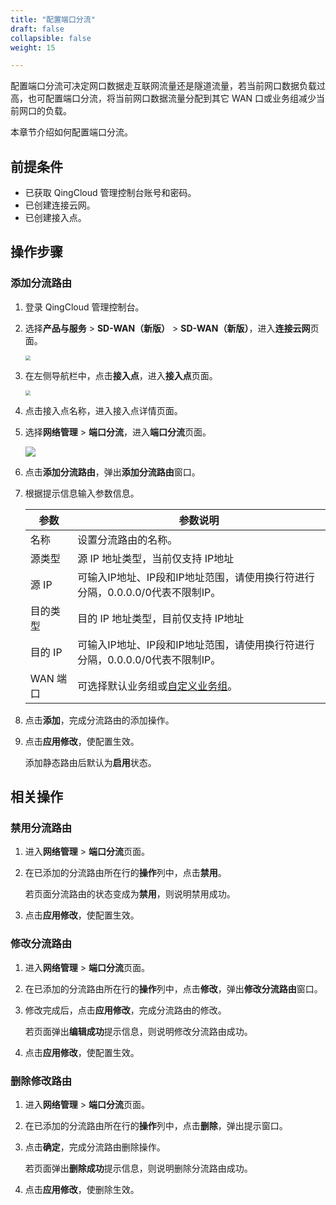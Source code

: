 ```yaml
---
title: "配置端口分流"
draft: false
collapsible: false
weight: 15

---
```


配置端口分流可决定网口数据走互联网流量还是隧道流量，若当前网口数据负载过高，也可配置端口分流，将当前网口数据流量分配到其它 WAN 口或业务组减少当前网口的负载。

本章节介绍如何配置端口分流。

## 前提条件

- 已获取 QingCloud 管理控制台账号和密码。
- 已创建连接云网。
- 已创建接入点。

## 操作步骤

### 添加分流路由

1. 登录 QingCloud 管理控制台。

2. 选择**产品与服务** > **SD-WAN（新版）** > **SD-WAN（新版）**，进入**连接云网**页面。

   <img src="../../../../_images/qs_cloud_network.png" style="zoom:50%;" />

3. 在左侧导航栏中，点击**接入点**，进入**接入点**页面。

   <img src="../../../../_images/qs_light_access.png" style="zoom:50%;" />

4. 点击接入点名称，进入接入点详情页面。

5. 选择**网络管理** > **端口分流**，进入**端口分流**页面。

   <img src="../../../../_images/port_f01.png" style="zoom:100%;" />

6. 点击**添加分流路由**，弹出**添加分流路由**窗口。

7. 根据提示信息输入参数信息。

   | 参数     | 参数说明                                                     |
   | -------- | ------------------------------------------------------------ |
   | 名称     | 设置分流路由的名称。                                         |
   | 源类型   | 源 IP 地址类型，当前仅支持 IP地址                            |
   | 源 IP    | 可输入IP地址、IP段和IP地址范围，请使用换行符进行分隔，0.0.0.0/0代表不限制IP。 |
   | 目的类型 | 目的 IP 地址类型，目前仅支持 IP地址                          |
   | 目的 IP  | 可输入IP地址、IP段和IP地址范围，请使用换行符进行分隔，0.0.0.0/0代表不限制IP。 |
   | WAN 端口 | 可选择默认业务组或[自定义业务组](/sd-wan/sdwan_new/usermanual/30_access_point/40_mgmt_equipment/20_config_wan/#相关操作)。 |

8. 点击**添加**，完成分流路由的添加操作。

9. 点击**应用修改**，使配置生效。

   添加静态路由后默认为**启用**状态。

## 相关操作

### 禁用分流路由

1. 进入**网络管理** > **端口分流**页面。

2. 在已添加的分流路由所在行的**操作**列中，点击**禁用**。

   若页面分流路由的状态变成为**禁用**，则说明禁用成功。

3. 点击**应用修改**，使配置生效。

### 修改分流路由

1. 进入**网络管理** > **端口分流**页面。

2. 在已添加的分流路由所在行的**操作**列中，点击**修改**，弹出**修改分流路由**窗口。

3. 修改完成后，点击**应用修改**，完成分流路由的修改。

   若页面弹出**编辑成功**提示信息，则说明修改分流路由成功。

4. 点击**应用修改**，使配置生效。

### 删除修改路由

1. 进入**网络管理** > **端口分流**页面。

2. 在已添加的分流路由所在行的**操作**列中，点击**删除**，弹出提示窗口。

3. 点击**确定**，完成分流路由删除操作。

   若页面弹出**删除成功**提示信息，则说明删除分流路由成功。

4. 点击**应用修改**，使删除生效。
